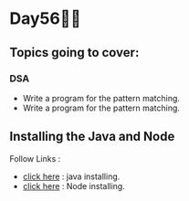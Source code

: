 # Day56🧑‍💻
## Topics going to cover: 
### DSA
- Write a program for the pattern matching.
- Write a program for the pattern matching.

## Installing the Java and Node 
Follow Links : 
- [click here](https://www.java.com/en/download/help/download_options.html) : java installing.
- [click here](https://nodejs.org/en/download) : Node installing.
